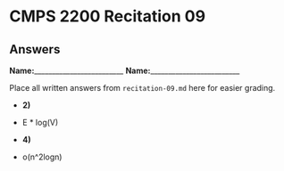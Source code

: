 # CMPS 2200 Recitation 09

## Answers

**Name:**_________________________
**Name:**_________________________


Place all written answers from `recitation-09.md` here for easier grading.



- **2)**
- E * log(V)

- **4)**
- o(n^2logn)